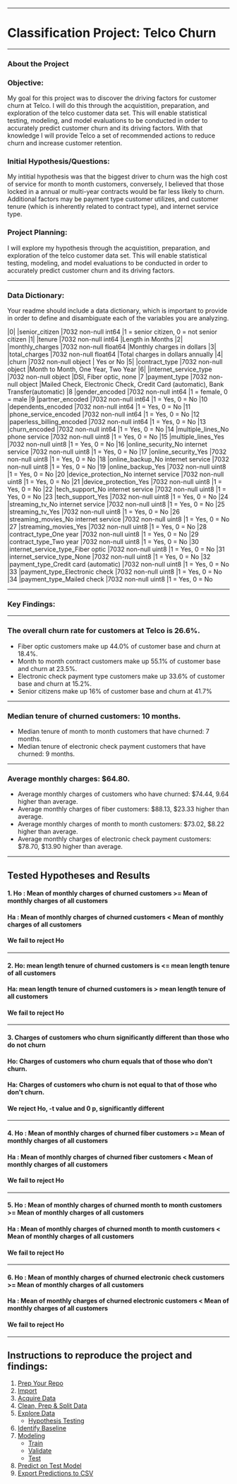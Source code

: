 ___ 
# Classification Project: Telco Churn

___
### About the Project

### Objective:

My goal for this project was to discover the driving factors for customer churn at Telco. I will do this through the acquistition, preparation, and exploration of the telco customer data set. This will enable statistical testing, modeling, and model evaluations to be conducted in order to accurately predict customer churn and its driving factors. With that knowledge I will provide Telco a set of recommended actions to reduce churn and increase customer retention.

### Initial Hypothesis/Questions:
My intitial hypothesis was that the biggest driver to churn was the high cost of service for month to month customers, conversely, I believed that those locked in a annual or multi-year contracts would be far less likely to churn. Additional factors may be payment type customer utilizes, and customer tenure (which is inherently related to contract type), and internet service type.

### Project Planning:
I will explore my hypothesis through the acquistition, preparation, and exploration of the telco customer data set. This will enable statistical testing, modeling, and model evaluations to be conducted in order to accurately predict customer churn and its driving factors.
___
### Data Dictionary:
Your readme should include a data dictionary, which is important to provide in order to define and disambiguate each of the variables you are analyzing.


 |0|   |senior_citizen                         |7032 non-null   int64   |1 = senior citizen, 0 = not senior citizen
 |1|  |tenure                                 |7032 non-null   int64   |Length in Months
 |2|   |monthly_charges                        |7032 non-null   float64 |Monthly charges in dollars
 |3|   |total_charges                          |7032 non-null   float64 |Total charges in dollars annually
 |4|   |churn                                  |7032 non-null   object  | Yes or No 
 |5|   |contract_type                          |7032 non-null   object  |Month to Month, One Year, Two Year
 |6|   |internet_service_type                  |7032 non-null   object  |DSl, Fiber optic, none
 |7   |payment_type                           |7032 non-null   object  |Mailed Check, Electronic Check, Credit Card (automatic), Bank Transfer(automatic)
 |8   |gender_encoded                         |7032 non-null   int64   |1 = female, 0 = male
 |9   |partner_encoded                        |7032 non-null   int64   |1 = Yes, 0 = No
 |10  |dependents_encoded                     |7032 non-null   int64   |1 = Yes, 0 = No
 |11  |phone_service_encoded                  |7032 non-null   int64   |1 = Yes, 0 = No
 |12  |paperless_billing_encoded              |7032 non-null   int64   |1 = Yes, 0 = No
 |13  |churn_encoded                          |7032 non-null   int64   |1 = Yes, 0 = No
 |14  |multiple_lines_No phone service        |7032 non-null   uint8   |1 = Yes, 0 = No
 |15  |multiple_lines_Yes                     |7032 non-null   uint8   |1 = Yes, 0 = No
 |16  |online_security_No internet service    |7032 non-null   uint8   |1 = Yes, 0 = No
 |17  |online_security_Yes                    |7032 non-null   uint8   |1 = Yes, 0 = No
 |18  |online_backup_No internet service      |7032 non-null   uint8   |1 = Yes, 0 = No
 |19  |online_backup_Yes                      |7032 non-null   uint8   |1 = Yes, 0 = No
 |20  |device_protection_No internet service  |7032 non-null   uint8   |1 = Yes, 0 = No
 |21  |device_protection_Yes                  |7032 non-null   uint8   |1 = Yes, 0 = No
 |22  |tech_support_No internet service       |7032 non-null   uint8   |1 = Yes, 0 = No
 |23  |tech_support_Yes                       |7032 non-null   uint8   |1 = Yes, 0 = No
 |24  |streaming_tv_No internet service       |7032 non-null   uint8   |1 = Yes, 0 = No
 |25  |streaming_tv_Yes                       |7032 non-null   uint8   |1 = Yes, 0 = No
 |26  |streaming_movies_No internet service   |7032 non-null   uint8   |1 = Yes, 0 = No
 |27  |streaming_movies_Yes                   |7032 non-null   uint8   |1 = Yes, 0 = No
 |28  |contract_type_One year                 |7032 non-null   uint8   |1 = Yes, 0 = No
 |29  |contract_type_Two year                 |7032 non-null   uint8   |1 = Yes, 0 = No
 |30  |internet_service_type_Fiber optic      |7032 non-null   uint8   |1 = Yes, 0 = No
 |31  |internet_service_type_None             |7032 non-null   uint8   |1 = Yes, 0 = No
 |32  |payment_type_Credit card (automatic)   |7032 non-null   uint8   |1 = Yes, 0 = No
 |33  |payment_type_Electronic check          |7032 non-null   uint8   |1 = Yes, 0 = No
 |34  |payment_type_Mailed check              |7032 non-null   uint8   |1 = Yes, 0 = No

___
### Key Findings:
___
### The overall churn rate for customers at Telco is 26.6%.
  - Fiber optic customers make up 44.0% of customer base and churn at 18.4%.
  - Month to month contract customers make up 55.1% of customer base and churn at 23.5%.
  - Electronic check payment type customers make up 33.6% of customer base and churn at 15.2%.
  - Senior citizens make up 16% of customer base and churn at 41.7%
___  
### Median tenure of churned customers: 10 months.
  - Median tenure of month to month customers that have churned: 7 months.
  - Median tenure of electronic check payment customers that have churned: 9 months.
___
### Average monthly charges: $64.80.
  - Average monthly charges of customers who have churned: $74.44, 9.64 higher than average.
  - Average monthly charges of fiber customers: $88.13, $23.33 higher than average.
  - Average monthly charges of month to month customers: $73.02, $8.22 higher than average.
  - Average monthly charges of electronic check payment customers: $78.70, $13.90 higher than average.
___
## Tested Hypotheses and Results
#### 1. Ho : Mean of monthly charges of churned customers >= Mean of monthly charges of all customers
####    Ha : Mean of monthly charges of churned customers < Mean of monthly charges of all customers
#### We fail to reject Ho
___
#### 2. Ho: mean length tenure of churned customers is <= mean length tenure of all customers
####    Ha: mean length tenure of churned customers is > mean length tenure of all customers
#### We fail to reject Ho
___
#### 3. Charges of customers who churn significantly different than those who do not churn
####    Ho: Charges of customers who churn equals that of those who don't churn.
####    Ha: Charges of customers who churn is not equal to that of those who don't churn.
#### We reject Ho, -t value and 0 p, significantly different
___
#### 4. Ho : Mean of monthly charges of churned fiber customers >= Mean of monthly charges of all customers
####    Ha : Mean of monthly charges of churned fiber customers < Mean of monthly charges of all customers
#### We fail to reject Ho
___
#### 5. Ho : Mean of monthly charges of churned month to month customers >= Mean of monthly charges of all customers
####    Ha : Mean of monthly charges of churned month to month customers < Mean of monthly charges of all customers
#### We fail to reject Ho
___
#### 6. Ho : Mean of monthly charges of churned electronic check customers >= Mean of monthly charges of all customers
####    Ha : Mean of monthly charges of churned electronic customers < Mean of monthly charges of all customers
#### We fail to reject Ho
___

## Instructions to reproduce the project and findings:

1. [Prep Your Repo](final_telco.ipynb#prep-your-repo)
2. [Import](final_telco.ipynb#import)
2. [Acquire Data](final_telco.ipynb#acquire-data)
3. [Clean, Prep & Split Data](final_telco.ipynb#clean-prep-and-split-df)
5. [Explore Data](final_telco.ipynb#explore-data)
    - [Hypothesis Testing](final_telco.ipynb#hypothesis-testing)
6. [Identify Baseline](final_telco.ipynb#identify-baseline)
7. [Modeling](final_telco.ipynb#modeling)
    - [Train](final_telco.ipynb#train)
    - [Validate](final_telco.ipynb#validate)
    - [Test](final_telco.ipynb#test)
8. [Predict on Test Model](final_telco.ipynb#predict-on-test-model)
9. [Export Predictions to CSV](final_telco.ipynb#export-predictions-to-csv)
